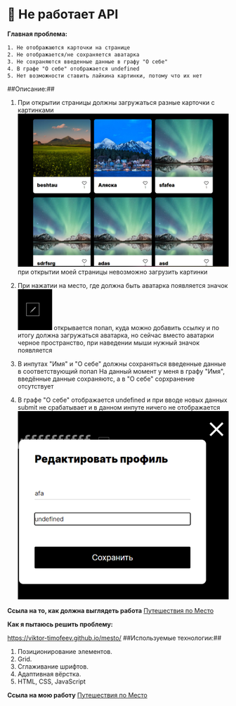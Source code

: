 
# 🚀 Не работает API


**Главная проблема:**
```
1. Не отображаются карточки на странице
2. Не отображается/не сохраняется аватарка
3. Не сохраняются введенные данные в графу "О себе"
4. В графе "О себе" отображается undefined
5. Нет возможности ставить лайкина картинки, потому что их нет
```

##Описание:##
1. При открытии страницы должны загружаться разные карточки с картинками
![avatar](./src/images/tamplate.png "как должны выглядеть карточки")
при открытии моей страницы невозможно загрузить картинки

2. При нажатии на место, где должна быть аватарка появляется значок
![avatar](./src/images/2022-10-30_21-07-04.png)
открывается попап, куда можно добавить ссылку и по итогу должна загружаться аватарка, но сейчас вместо аватарки черное пространство, 
при наведении мыши нужный значок появляется

3. В инпутах "Имя" и "О себе" должны сохраняться введенные данные в соответствующий попап
На данный момент у меня в графу "Имя", введённые данные сохраняютс, а в "О себе" сорхранение отсутствует

4. В графе "О себе" отображается undefined и при вводе новых данных submit не срабатывает и в данном инпуте ничего не отображается
![avatar](./src/images/popupProfile.png)

**Ссыла на то, как должна выглядеть работа**
[Путешествия по Место](https://viktor-timofeev.github.io/mesto/)


**Как я пытаюсь решить проблему:**


https://viktor-timofeev.github.io/mesto/
##Используемые технологии:##
1. Позиционирование элементов.
2. Grid.
3. Сглаживание шрифтов.
4. Адаптивная вёрстка.
5. HTML, CSS, JavaScript

**Ссыла на мою работу**
[Путешествия по Место](https://are-new-ta.github.io/mesto/ "красивое")